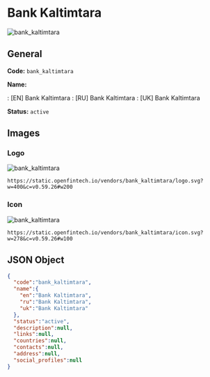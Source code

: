 
# Bank Kaltimtara 
![bank_kaltimtara](https://static.openfintech.io/vendors/bank_kaltimtara/logo.svg?w=400&c=v0.59.26#w200)  

## General 
 
**Code:** `bank_kaltimtara` 
 
**Name:** 
 
:	[EN] Bank Kaltimtara 
:	[RU] Bank Kaltimtara 
:	[UK] Bank Kaltimtara 
 
**Status:** `active` 
 

## Images 

### Logo 
 
![bank_kaltimtara](https://static.openfintech.io/vendors/bank_kaltimtara/logo.svg?w=400&c=v0.59.26#w200)  

```
https://static.openfintech.io/vendors/bank_kaltimtara/logo.svg?w=400&c=v0.59.26#w200
```  

### Icon 
 
![bank_kaltimtara](https://static.openfintech.io/vendors/bank_kaltimtara/icon.svg?w=278&c=v0.59.26#w100)  

```
https://static.openfintech.io/vendors/bank_kaltimtara/icon.svg?w=278&c=v0.59.26#w100
```  

## JSON Object 

```json
{
  "code":"bank_kaltimtara",
  "name":{
    "en":"Bank Kaltimtara",
    "ru":"Bank Kaltimtara",
    "uk":"Bank Kaltimtara"
  },
  "status":"active",
  "description":null,
  "links":null,
  "countries":null,
  "contacts":null,
  "address":null,
  "social_profiles":null
}
```  
